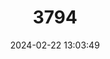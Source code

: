 ---
title: "3794"
category: "Capra caucasica"
draft: false
date: 2024-02-22 13:03:49
languages:
  English: ["Tur", "West Caucasian Tur", "Western Tur"]
  Spanish; Castilian: ["Tur occidental"]
  German: ["Westkaukasischer Steinbock"]
  Russian: ["Западнокавказский тур", "Кубанский тур"]
---